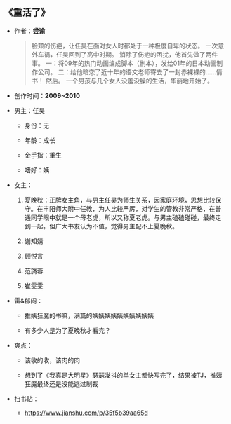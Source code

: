 ## 《重活了》

- 作者：**尝谕**
  
    > 脸颊的伤疤，让任昊在面对女人时都处于一种极度自卑的状态。
    一次意外车祸，任昊回到了高中时期。
    消除了伤疤的困扰，他首先做了两件事。
    一：将09年的热门动画编成脚本（剧本），发给01年的日本动画制作公司。
    二：给他暗恋了近十年的语文老师寄去了一封赤裸裸的……情书！
    然后。
    一个男孩与几个女人没羞没臊的生活，华丽地开始了。

- 创作时间：**2009~2010**

- 男主：任昊

  * 身份：无
  
  * 年龄：成长
  * 金手指：重生
  * 嗜好：姨

- 女主：

  1. 夏晚秋：正牌女主角，与男主任昊为师生关系，因家庭环境，思想比较保守。在丰阳师大附中任教，为人比较严厉，对学生的管教非常严格，在普通同学眼中就是一个母老虎，所以又称夏老虎。与男主磕磕碰碰，最终走到一起，但广大书友认为不值，觉得男主配不上夏晚秋。

  2. 谢知婧
  3. 顾悦言
  4. 范旖蓉
  5. 崔雯雯

- 雷&郁闷：

  * 推姨狂魔的书嘛，满篇的姨姨姨姨姨姨姨姨姨姨

  * 有多少人是为了夏晚秋才看完？

- 爽点：
  
  * 该收的收，该肉的肉
  
  * 想到了《我真是大明星》瑟瑟发抖的单女主都快写完了，结果被TJ，推姨狂魔最终还是没能逃过制裁

- 扫书贴：
  
  * https://www.jianshu.com/p/35f5b39aa65d